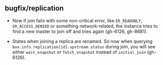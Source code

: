 ## bugfix/replication

* Now if join fails with some non-critical error, like `ER_READONLY`,
  `ER_ACCESS_DENIED` or something network-related, the instance tries
  to find a new master to join off and tries again (gh-6126, gh-8681).

* States when joining a replica are renamed. So now when querying
  `box.info.replication[id].upstream.status` during join, you will
  see either `wait_snapshot` or `fetch_snapshot` instead of
  `initial_join` (gh-6126).
